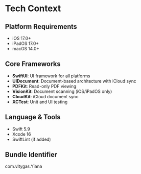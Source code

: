 # Tech Context

## Platform Requirements
- iOS 17.0+
- iPadOS 17.0+
- macOS 14.0+

## Core Frameworks
- **SwiftUI**: UI framework for all platforms
- **UIDocument**: Document-based architecture with iCloud sync
- **PDFKit**: Read-only PDF viewing
- **VisionKit**: Document scanning (iOS/iPadOS only)
- **CloudKit**: iCloud document sync
- **XCTest**: Unit and UI testing

## Language & Tools
- Swift 5.9
- Xcode 16
- SwiftLint (if added)

## Bundle Identifier
com.vitygas.Yiana